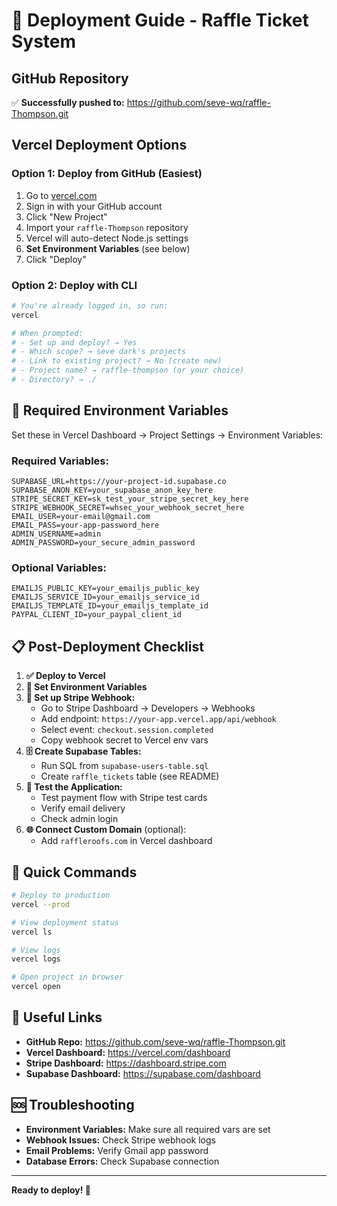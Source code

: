 # 🚀 Deployment Guide - Raffle Ticket System

## GitHub Repository
✅ **Successfully pushed to:** https://github.com/seve-wq/raffle-Thompson.git

## Vercel Deployment Options

### Option 1: Deploy from GitHub (Easiest)
1. Go to [vercel.com](https://vercel.com)
2. Sign in with your GitHub account
3. Click "New Project"
4. Import your `raffle-Thompson` repository
5. Vercel will auto-detect Node.js settings
6. **Set Environment Variables** (see below)
7. Click "Deploy"

### Option 2: Deploy with CLI
```bash
# You're already logged in, so run:
vercel

# When prompted:
# - Set up and deploy? → Yes
# - Which scope? → seve dark's projects
# - Link to existing project? → No (create new)
# - Project name? → raffle-thompson (or your choice)
# - Directory? → ./
```

## 🔧 Required Environment Variables

Set these in Vercel Dashboard → Project Settings → Environment Variables:

### Required Variables:
```
SUPABASE_URL=https://your-project-id.supabase.co
SUPABASE_ANON_KEY=your_supabase_anon_key_here
STRIPE_SECRET_KEY=sk_test_your_stripe_secret_key_here
STRIPE_WEBHOOK_SECRET=whsec_your_webhook_secret_here
EMAIL_USER=your-email@gmail.com
EMAIL_PASS=your-app-password_here
ADMIN_USERNAME=admin
ADMIN_PASSWORD=your_secure_admin_password
```

### Optional Variables:
```
EMAILJS_PUBLIC_KEY=your_emailjs_public_key
EMAILJS_SERVICE_ID=your_emailjs_service_id
EMAILJS_TEMPLATE_ID=your_emailjs_template_id
PAYPAL_CLIENT_ID=your_paypal_client_id
```

## 📋 Post-Deployment Checklist

1. **✅ Deploy to Vercel**
2. **🔧 Set Environment Variables**
3. **🔗 Set up Stripe Webhook:**
   - Go to Stripe Dashboard → Developers → Webhooks
   - Add endpoint: `https://your-app.vercel.app/api/webhook`
   - Select event: `checkout.session.completed`
   - Copy webhook secret to Vercel env vars
4. **🗄️ Create Supabase Tables:**
   - Run SQL from `supabase-users-table.sql`
   - Create `raffle_tickets` table (see README)
5. **🧪 Test the Application:**
   - Test payment flow with Stripe test cards
   - Verify email delivery
   - Check admin login
6. **🌐 Connect Custom Domain** (optional):
   - Add `raffleroofs.com` in Vercel dashboard

## 🎯 Quick Commands

```bash
# Deploy to production
vercel --prod

# View deployment status
vercel ls

# View logs
vercel logs

# Open project in browser
vercel open
```

## 🔗 Useful Links

- **GitHub Repo:** https://github.com/seve-wq/raffle-Thompson.git
- **Vercel Dashboard:** https://vercel.com/dashboard
- **Stripe Dashboard:** https://dashboard.stripe.com
- **Supabase Dashboard:** https://supabase.com/dashboard

## 🆘 Troubleshooting

- **Environment Variables:** Make sure all required vars are set
- **Webhook Issues:** Check Stripe webhook logs
- **Email Problems:** Verify Gmail app password
- **Database Errors:** Check Supabase connection

---
**Ready to deploy! 🚀** 